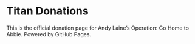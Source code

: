 # Titan Donations

This is the official donation page for Andy Laine’s Operation: Go Home to Abbie.
Powered by GitHub Pages.
